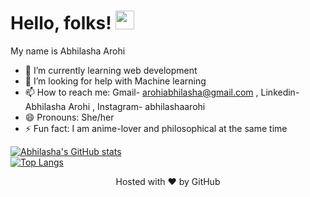 # Hello, folks! <img src="https://raw.githubusercontent.com/MartinHeinz/MartinHeinz/master/wave.gif" width="30px">

My name is Abhilasha Arohi

- 🌱 I’m currently learning web development
- 🤔 I’m looking for help with Machine learning
- 📫 How to reach me: Gmail- arohiabhilasha@gmail.com , Linkedin- Abhilasha Arohi , Instagram- abhilashaarohi
- 😄 Pronouns: She/her
- ⚡ Fun fact: I am anime-lover and philosophical at the same time

[![Abhilasha's GitHub stats](https://github-readme-stats.vercel.app/api?username=arohiabhilasha&show_icons=true&theme=gotham&&hide=issues)](https://github.com/arohiabhilasha/github-readme-stats)<br>
[![Top Langs](https://github-readme-stats.vercel.app/api/top-langs/?username=arohiabhilasha&layout=compact&langs_count=6&theme=gotham)](https://github.com/arohiabhilasha/github-readme-stats)
















<p align="center">Hosted with ❤ by GitHub</p>

